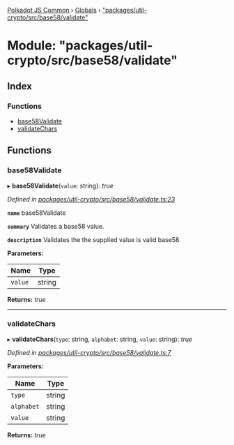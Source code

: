 [Polkadot JS Common](../README.md) › [Globals](../globals.md) › ["packages/util-crypto/src/base58/validate"](_packages_util_crypto_src_base58_validate_.md)

# Module: "packages/util-crypto/src/base58/validate"

## Index

### Functions

* [base58Validate](_packages_util_crypto_src_base58_validate_.md#base58validate)
* [validateChars](_packages_util_crypto_src_base58_validate_.md#validatechars)

## Functions

###  base58Validate

▸ **base58Validate**(`value`: string): *true*

*Defined in [packages/util-crypto/src/base58/validate.ts:23](https://github.com/polkadot-js/common/blob/6e4a5281/packages/util-crypto/src/base58/validate.ts#L23)*

**`name`** base58Validate

**`summary`** Validates a base58 value.

**`description`** 
Validates the the supplied value is valid base58

**Parameters:**

Name | Type |
------ | ------ |
`value` | string |

**Returns:** *true*

___

###  validateChars

▸ **validateChars**(`type`: string, `alphabet`: string, `value`: string): *true*

*Defined in [packages/util-crypto/src/base58/validate.ts:7](https://github.com/polkadot-js/common/blob/6e4a5281/packages/util-crypto/src/base58/validate.ts#L7)*

**Parameters:**

Name | Type |
------ | ------ |
`type` | string |
`alphabet` | string |
`value` | string |

**Returns:** *true*
